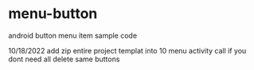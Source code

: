 # menu-button
android button menu item sample code 

10/18/2022 add zip entire project templat into 10 menu activity call if you dont need all delete same buttons




